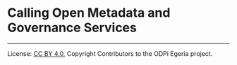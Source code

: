 <!-- SPDX-License-Identifier: CC-BY-4.0 -->
<!-- Copyright Contributors to the ODPi Egeria project. -->

# Calling Open Metadata and Governance Services






----
License: [CC BY 4.0](https://creativecommons.org/licenses/by/4.0/),
Copyright Contributors to the ODPi Egeria project.